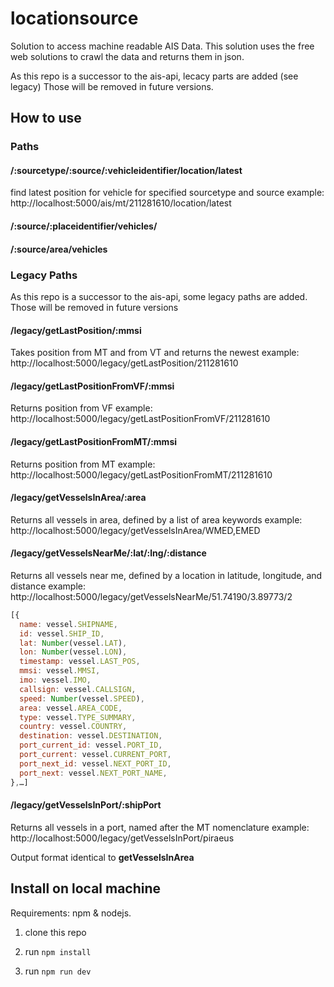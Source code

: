 # locationsource

Solution to access machine readable AIS Data. This solution uses the free web solutions to crawl the data and returns them in json.

As this repo is a successor to the ais-api, lecacy parts are added (see legacy) Those will be removed in future versions.


## How to use

### Paths

#### /:sourcetype/:source/:vehicleidentifier/location/latest
find latest position for vehicle for specified sourcetype and source
example: http://localhost:5000/ais/mt/211281610/location/latest

#### /:source/:placeidentifier/vehicles/

#### /:source/area/vehicles

### Legacy Paths

As this repo is a successor to the ais-api, some legacy paths are added. Those will be removed in future versions


#### /legacy/getLastPosition/:mmsi

Takes position from MT and from VT and returns the newest
example: http://localhost:5000/legacy/getLastPosition/211281610

#### /legacy/getLastPositionFromVF/:mmsi

Returns position from VF
example: http://localhost:5000/legacy/getLastPositionFromVF/211281610

#### /legacy/getLastPositionFromMT/:mmsi

Returns position from MT
example: http://localhost:5000/legacy/getLastPositionFromMT/211281610

#### /legacy/getVesselsInArea/:area

Returns all vessels in area, defined by a list of area keywords
example: http://localhost:5000/legacy/getVesselsInArea/WMED,EMED

#### /legacy/getVesselsNearMe/:lat/:lng/:distance

Returns all vessels near me, defined by a location in latitude, longitude, and distance
example: http://localhost:5000/legacy/getVesselsNearMe/51.74190/3.89773/2

```Javascript
[{
  name: vessel.SHIPNAME,
  id: vessel.SHIP_ID,
  lat: Number(vessel.LAT),
  lon: Number(vessel.LON),
  timestamp: vessel.LAST_POS,
  mmsi: vessel.MMSI,
  imo: vessel.IMO,
  callsign: vessel.CALLSIGN,
  speed: Number(vessel.SPEED),
  area: vessel.AREA_CODE,
  type: vessel.TYPE_SUMMARY,
  country: vessel.COUNTRY,
  destination: vessel.DESTINATION,
  port_current_id: vessel.PORT_ID,
  port_current: vessel.CURRENT_PORT,
  port_next_id: vessel.NEXT_PORT_ID,
  port_next: vessel.NEXT_PORT_NAME,
},…]
```

#### /legacy/getVesselsInPort/:shipPort

Returns all vessels in a port, named after the MT nomenclature
example: http://localhost:5000/legacy/getVesselsInPort/piraeus

Output format identical to **getVesselsInArea**

## Install on local machine

Requirements: npm & nodejs.

1. clone this repo

2. run `npm install`

3. run `npm run dev`

